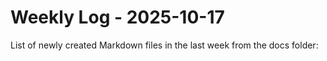 # Weekly Log - 2025-10-17

List of newly created Markdown files in the last week from the docs folder:

